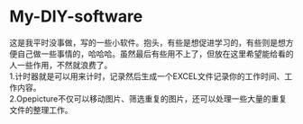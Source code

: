 # My-DIY-software
这是我平时没事做，写的一些小软件。抱头，有些是想促进学习的，有些则是想方便自己做一些事情的，哈哈哈。虽然最后有些用不上了，但放在这里希望能给看的人一些作用，不然就浪费了。   
1.计时器就是可以用来计时，记录然后生成一个EXCEL文件记录你的工作时间、工作内容。  
2.Opepicture不仅可以移动图片、筛选重复的图片，还可以处理一些大量的重复文件的整理工作。

